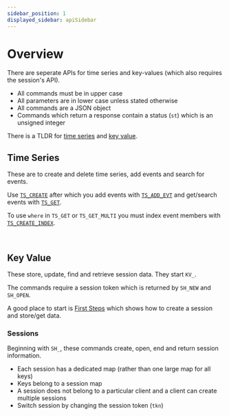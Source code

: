 ```yaml
---
sidebar_position: 1
displayed_sidebar: apiSidebar
---
```


# Overview

There are seperate APIs for time series and key-values (which also requires the session's API).


- All commands must be in upper case
- All parameters are in lower case unless stated otherwise
- All commands are a JSON object
- Commands which return a response contain a status (`st`) which is an unsigned integer

There is a TLDR for [time series](../home/tldr-ts) and [key value](../home/tldr-kv).
<br/>

## Time Series
These are to create and delete time series, add events and search for events.

Use [`TS_CREATE`](ts/ts-create-series) after which you add events with [`TS_ADD_EVT`](ts/ts-add-evt) and get/search events with [`TS_GET`](ts/ts-get).

To use `where` in `TS_GET` or `TS_GET_MULTI` you must index event members with [`TS_CREATE_INDEX`](ts/ts-create-index).

<br/>

## Key Value
These store, update, find and retrieve session data. They start `KV_`.

The commands require a session token which is returned by `SH_NEW` and `SH_OPEN`.

A good place to start is [First Steps](../tutorials/first-steps/setup) which shows how to create a session and store/get data.

### Sessions
Beginning with `SH_`, these commands create, open, end and return session information. 

- Each session has a dedicated map (rather than one large map for all keys)
- Keys belong to a session map 
- A session does not belong to a particular client and a client can create multiple sessions
- Switch session by changing the session token (`tkn`)


